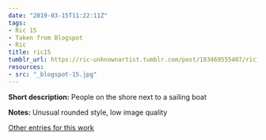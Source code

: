 ```yaml
---
date: "2019-03-15T11:22:11Z"
tags:
- Ric 15
- Taken from Blogspot
- Ric
title: ric15
tumblr_url: https://ric-unknownartist.tumblr.com/post/183469555407/ric15
resources:
- src: "_blogspot-15.jpg"
---
```


**Short description:** People on the shore next to a sailing boat

**Notes:** Unusual rounded style, low image quality

[Other entries for this work](/tags/Ric-15)
